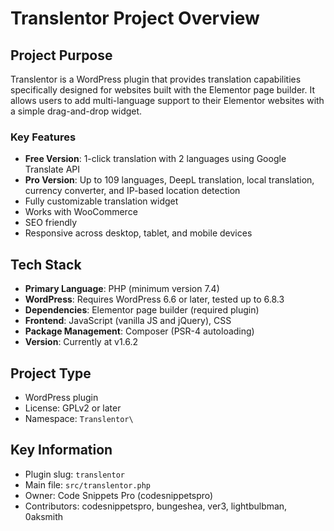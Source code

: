 # Translentor Project Overview

## Project Purpose
Translentor is a WordPress plugin that provides translation capabilities specifically designed for websites built with the Elementor page builder. It allows users to add multi-language support to their Elementor websites with a simple drag-and-drop widget.

### Key Features
- **Free Version**: 1-click translation with 2 languages using Google Translate API
- **Pro Version**: Up to 109 languages, DeepL translation, local translation, currency converter, and IP-based location detection
- Fully customizable translation widget
- Works with WooCommerce
- SEO friendly
- Responsive across desktop, tablet, and mobile devices

## Tech Stack
- **Primary Language**: PHP (minimum version 7.4)
- **WordPress**: Requires WordPress 6.6 or later, tested up to 6.8.3
- **Dependencies**: Elementor page builder (required plugin)
- **Frontend**: JavaScript (vanilla JS and jQuery), CSS
- **Package Management**: Composer (PSR-4 autoloading)
- **Version**: Currently at v1.6.2

## Project Type
- WordPress plugin
- License: GPLv2 or later
- Namespace: `Translentor\`

## Key Information
- Plugin slug: `translentor`
- Main file: `src/translentor.php`
- Owner: Code Snippets Pro (codesnippetspro)
- Contributors: codesnippetspro, bungeshea, ver3, lightbulbman, 0aksmith